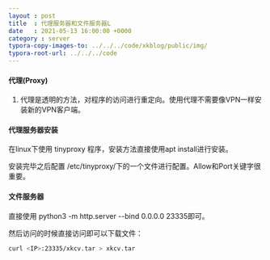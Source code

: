 ```yaml
---
layout : post
title  : 代理服务器和文件服务器L
date   : 2021-05-13 16:00:00 +0000
category : server
typora-copy-images-to: ../../../code/xkblog/public/img/
typora-root-url: ../../../code
---
```


#### 代理(Proxy)

1. 代理是透明的方法，对程序的访问进行重定向。使用代理不需要像VPN一样安装新的VPN客户端。

#### 代理服务器安装

在linux下使用 tinyproxy 程序，安装方法直接使用apt install进行安装。

安装完毕之后配置 /etc/tinyproxy/下的一个文件进行配置。Allow和Port关键字很重要。

#### 文件服务器

直接使用 python3 -m http.server --bind 0.0.0.0 23335即可。

然后访问的时候直接访问即可以下载文件：

```bash
curl <IP>:23335/xkcv.tar > xkcv.tar 
```



